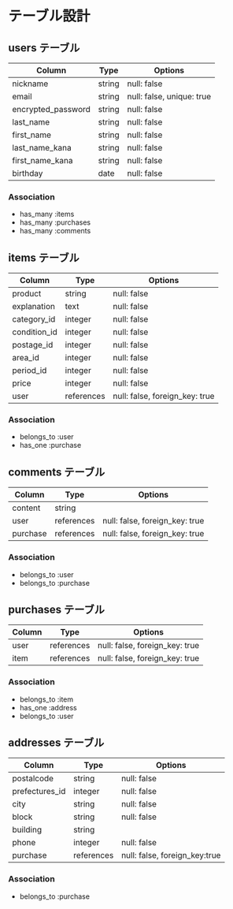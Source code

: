 # テーブル設計

## users テーブル

| Column             | Type   | Options                   |
| ------------------ | ------ | ------------------------- |
| nickname           | string | null: false               |
| email              | string | null: false, unique: true |
| encrypted_password | string | null: false               |
| last_name          | string | null: false               |
| first_name         | string | null: false               |
| last_name_kana     | string | null: false               |
| first_name_kana    | string | null: false               | 
| birthday           | date   | null: false               |

### Association

- has_many :items
- has_many :purchases
- has_many :comments


## items テーブル

| Column         | Type     | Options                       |
| -------------- | -------- | ----------------------------- |
| product        | string   | null: false                   |
| explanation    | text     | null: false                   |
| category_id    | integer  | null: false                   |
| condition_id   | integer  | null: false                   |
| postage_id     | integer  | null: false                   |
| area_id        | integer  | null: false                   |
| period_id      | integer  | null: false                   |
| price          | integer  | null: false                   |
| user           |references| null: false, foreign_key: true|

### Association

- belongs_to :user
- has_one :purchase


## comments テーブル

| Column  | Type       | Options                        |
| ------- | ---------- | ------------------------------ |
| content | string     |                                |
| user    | references | null: false, foreign_key: true |
| purchase| references | null: false, foreign_key: true |

### Association

- belongs_to :user
- belongs_to :purchase


## purchases テーブル

| Column  | Type       | Options                        |
| ------- | ---------- | ------------------------------ |
| user    | references | null: false, foreign_key: true |
| item    | references | null: false, foreign_key: true |

### Association

- belongs_to :item
- has_one :address
- belongs_to :user


## addresses テーブル

| Column        | Type       | Options                      |
| ------------- | ---------- | ---------------------------- |
| postalcode    | string     | null: false                  |
| prefectures_id| integer    | null: false                  |
| city          | string     | null: false                  |
| block         | string     | null: false                  |
| building      | string     |                              |
| phone         | integer    | null: false                  |
| purchase      | references | null: false, foreign_key:true|

### Association

- belongs_to :purchase

